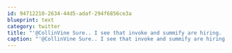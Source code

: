 ```yaml
---
id: 94712210-2634-44d5-adaf-294f6856ce3a
blueprint: text
category: twitter
title: "'@CollinVine Sure.. I see that invoke and summify are hiring.  I'm looking for something interesting and flexible."
caption: "'@CollinVine Sure.. I see that invoke and summify are hiring.  I'm looking for something interesting and flexible."
---
```

